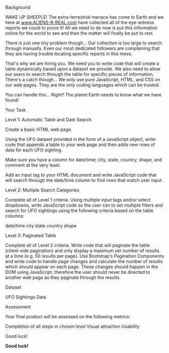 Background

WAKE UP SHEEPLE! The extra-terrestrial menace has come to Earth and we here at www.ALIENS-R-REAL.com have collected all of the eye-witness reports we could to prove it! All we need to do now is put this information online for the world to see and then the matter will finally be put to rest.

There is just one tiny problem though... Our collection is too large to search through manually. Even our most dedicated followers are complaining that they are having trouble locating specific reports in this mess.

That's why we are hiring you. We need you to write code that will create a table dynamically based upon a dataset we provide. We also need to allow our users to search through the table for specific pieces of information. There's a catch though... We only use pure JavaScript, HTML, and CSS on our web pages. They are the only coding languages which can be trusted.

You can handle this... Right? The planet Earth needs to know what we have found!


Your Task


Level 1: Automatic Table and Date Search


Create a basic HTML web page.

Using the UFO dataset provided in the form of a JavaScript object, write code that appends a table to your web page and then adds new rows of data for each UFO sighting.


Make sure you have a column for date/time, city, state, country, shape, and comment at the very least.


Add an input tag to your HTML document and write JavaScript code that will search through the date/time column to find rows that match user input.



Level 2: Multiple Search Categories


Complete all of Level 1 criteria.
Using multiple input tags and/or select dropdowns, write JavaScript code so the user can to set multiple filters and search for UFO sightings using the following criteria based on the table columns: 



date/time
city
state
country
shape



Level 3: Paginated Table


Complete all of Level 2 criteria.
Write code that will paginate the table (client-side pagination) and only display a maximum set number of results at a time (e.g. 50 results per page). Use Bootstrap's Pagination Components and write code to handle page changes and calculate the number of results which should appear on each page. 
These changes should happen in the DOM using JavaScript, therefore the user should never be directed to another web page as they paginate through the results.





Dataset


UFO Sightings Data



Assessment

Your final product will be assessed on the following metrics:


Completion of all steps in chosen level
Visual attraction
Usability


Good luck!



**Good luck!**
